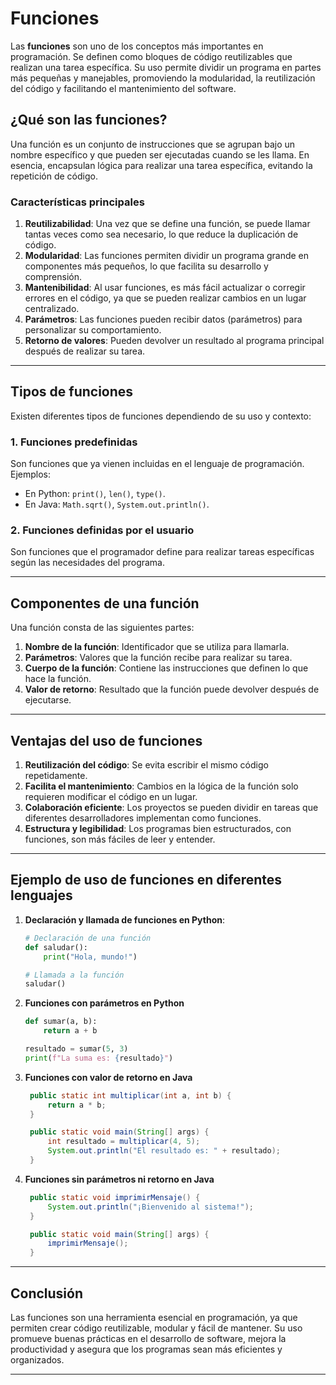 # Funciones

Las **funciones** son uno de los conceptos más importantes en programación. Se definen como bloques de código reutilizables que realizan una tarea específica. Su uso permite dividir un programa en partes más pequeñas y manejables, promoviendo la modularidad, la reutilización del código y facilitando el mantenimiento del software.

## ¿Qué son las funciones?

Una función es un conjunto de instrucciones que se agrupan bajo un nombre específico y que pueden ser ejecutadas cuando se les llama. En esencia, encapsulan lógica para realizar una tarea específica, evitando la repetición de código.

### Características principales

1. **Reutilizabilidad**: Una vez que se define una función, se puede llamar tantas veces como sea necesario, lo que reduce la duplicación de código.
2. **Modularidad**: Las funciones permiten dividir un programa grande en componentes más pequeños, lo que facilita su desarrollo y comprensión.
3. **Mantenibilidad**: Al usar funciones, es más fácil actualizar o corregir errores en el código, ya que se pueden realizar cambios en un lugar centralizado.
4. **Parámetros**: Las funciones pueden recibir datos (parámetros) para personalizar su comportamiento.
5. **Retorno de valores**: Pueden devolver un resultado al programa principal después de realizar su tarea.

---

## Tipos de funciones

Existen diferentes tipos de funciones dependiendo de su uso y contexto:

### 1. Funciones predefinidas

Son funciones que ya vienen incluidas en el lenguaje de programación. Ejemplos:
- En Python: `print()`, `len()`, `type()`.
- En Java: `Math.sqrt()`, `System.out.println()`.

### 2. Funciones definidas por el usuario

Son funciones que el programador define para realizar tareas específicas según las necesidades del programa.

---

## Componentes de una función

Una función consta de las siguientes partes:

1. **Nombre de la función**: Identificador que se utiliza para llamarla.
2. **Parámetros**: Valores que la función recibe para realizar su tarea.
3. **Cuerpo de la función**: Contiene las instrucciones que definen lo que hace la función.
4. **Valor de retorno**: Resultado que la función puede devolver después de ejecutarse.

---

## Ventajas del uso de funciones

1. **Reutilización del código**: Se evita escribir el mismo código repetidamente.
2. **Facilita el mantenimiento**: Cambios en la lógica de la función solo requieren modificar el código en un lugar.
3. **Colaboración eficiente**: Los proyectos se pueden dividir en tareas que diferentes desarrolladores implementan como funciones.
4. **Estructura y legibilidad**: Los programas bien estructurados, con funciones, son más fáciles de leer y entender.

---

## Ejemplo de uso de funciones en diferentes lenguajes

1. **Declaración y llamada de funciones en Python**:
   ```python
   # Declaración de una función
   def saludar():
       print("Hola, mundo!")

   # Llamada a la función
   saludar()

2. **Funciones con parámetros en Python**
   ```python
   def sumar(a, b):
       return a + b

   resultado = sumar(5, 3)
   print(f"La suma es: {resultado}")
   ```

3. **Funciones con valor de retorno en Java**  
   ```java
    public static int multiplicar(int a, int b) {
        return a * b;
    }

    public static void main(String[] args) {
        int resultado = multiplicar(4, 5);
        System.out.println("El resultado es: " + resultado);
    }
   ```

4. **Funciones sin parámetros ni retorno en Java** 
   ```java
    public static void imprimirMensaje() {
        System.out.println("¡Bienvenido al sistema!");
    }

    public static void main(String[] args) {
        imprimirMensaje();
    }
   ```

---

## Conclusión

Las funciones son una herramienta esencial en programación, ya que permiten crear código reutilizable, modular y fácil de mantener. Su uso promueve buenas prácticas en el desarrollo de software, mejora la productividad y asegura que los programas sean más eficientes y organizados.

---
